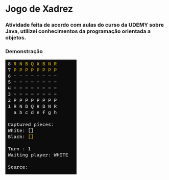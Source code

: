 # Jogo de Xadrez 
### Atividade feita de acordo com aulas do curso da UDEMY sobre Java, utilizei conhecimentos da programação orientada a objetos.

### Demonstração
![Screenshot](/src/img/printGame.png)
